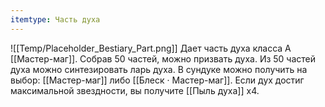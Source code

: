 ```yaml
---
itemtype: Часть духа
---
```

![[Temp/Placeholder_Bestiary_Part.png]]
Дает часть духа класса А [[Мастер-маг]]. Собрав 50 частей, можно призвать духа. Из 50 частей духа можно синтезировать ларь духа. В сундуке можно получить на выбор: [[Мастер-маг]] либо [[Блеск · Мастер-маг]]. Если дух достиг максимальной звездности, вы получите [[Пыль духа]] х4.
